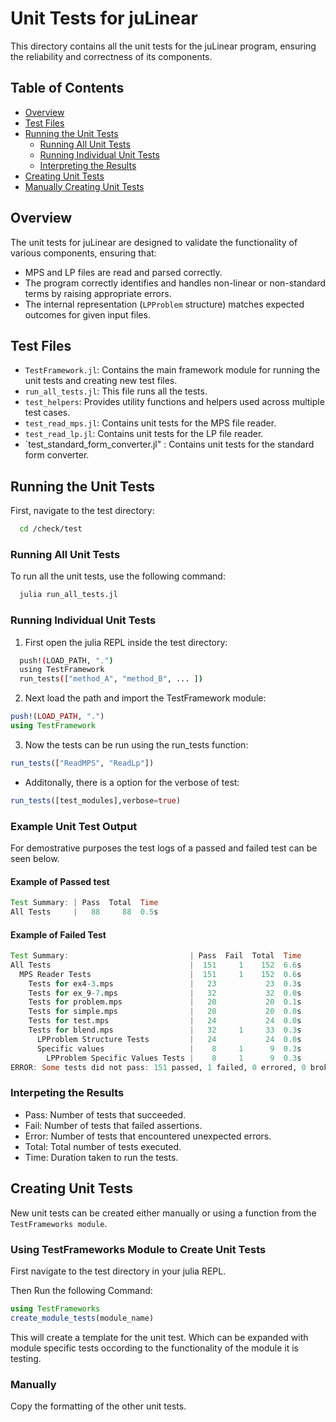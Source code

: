# Unit Tests for juLinear

This directory contains all the unit tests for the juLinear program, ensuring the reliability and correctness of its components.


## Table of Contents
- [Overview](#overview)
- [Test Files](#test-files)
- [Running the Unit Tests](#running-the-unit-tests)
  - [Running All Unit Tests](#running-all-unit-tests)
  - [Running Individual Unit Tests](#running-individual-unit-tests)
  - [Interpreting the Results](#interpreting-the-results)
- [Creating Unit Tests](#creating-unit-tests)
- [Manually Creating Unit Tests](#)


## Overview
The unit tests for juLinear are designed to validate the functionality of various components, ensuring that:

- MPS and LP files are read and parsed correctly.
- The program correctly identifies and handles non-linear or non-standard terms by
raising appropriate errors.
- The internal representation (`LPProblem` structure) matches expected outcomes for given input files.

## Test Files
- `TestFramework.jl`: Contains the main framework module for running the unit tests and creating new test files.
- `run_all_tests.jl`: This file runs all the tests.
- `test_helpers`: Provides utility functions and helpers used across multiple test cases.
- `test_read_mps.jl`: Contains unit tests for the MPS file reader.
- `test_read_lp.jl`: Contains unit tests for the LP file reader.
- `test_standard_form_converter.jl" :  Contains unit tests for the standard form converter.


## Running the Unit Tests

First, navigate to the test directory:

```bash
  cd /check/test
```

### Running All Unit Tests

To run all the unit tests, use the following command:

```bash
  julia run_all_tests.jl
```

### Running Individual Unit Tests

1. First open the julia REPL inside the test directory:
```bash
  push!(LOAD_PATH, ".")
  using TestFramework
  run_tests(["method_A", "method_B", ... ])
```

2. Next load the path and import the TestFramework module:
```julia
push!(LOAD_PATH, ".")
using TestFramework
```
3. Now the tests can be run using the run_tests function:
```julia
run_tests(["ReadMPS", "ReadLp"])
```
- Additonally, there is a option for the verbose of test:
```julia
run_tests([test_modules],verbose=true)
```
### Example Unit Test Output

For demostrative purposes the test logs of a passed and failed test can be seen below.

#### Example of Passed test
```julia
Test Summary: | Pass  Total  Time
All Tests     |   88     88  0.5s
```

#### Example of Failed Test
```julia
Test Summary:                           | Pass  Fail  Total  Time
All Tests                               |  151     1    152  6.6s
  MPS Reader Tests                      |  151     1    152  0.6s
    Tests for ex4-3.mps                 |   23           23  0.3s
    Tests for ex_9-7.mps                |   32           32  0.0s
    Tests for problem.mps               |   20           20  0.1s
    Tests for simple.mps                |   20           20  0.0s
    Tests for test.mps                  |   24           24  0.0s
    Tests for blend.mps                 |   32     1     33  0.3s
      LPProblem Structure Tests         |   24           24  0.0s
      Specific values                   |    8     1      9  0.3s
        LPProblem Specific Values Tests |    8     1      9  0.3s
ERROR: Some tests did not pass: 151 passed, 1 failed, 0 errored, 0 broken.
```

### Interpeting the Results
- Pass: Number of tests that succeeded.
- Fail: Number of tests that failed assertions.
- Error: Number of tests that encountered unexpected errors.
- Total: Total number of tests executed.
- Time: Duration taken to run the tests.

## Creating Unit Tests

New unit tests can be created either manually or using a function from the `TestFrameworks module`.

### Using TestFrameworks Module to Create Unit Tests

First navigate to the test directory in your julia REPL.

Then Run the following Command:
```julia
using TestFrameworks
create_module_tests(module_name)
```

This will create a template for the unit test. Which can be expanded with module specific tests occording to the functionality of the module it is testing.

###  Manually

Copy the formatting of the other unit tests.


<!-- ## Issues -->


